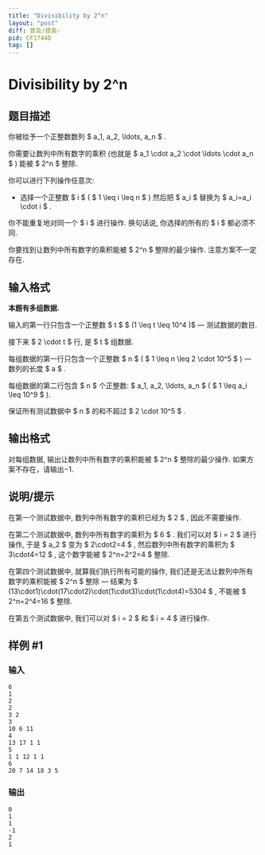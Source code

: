 ```yaml
---
title: "Divisibility by 2^n"
layout: "post"
diff: 普及/提高-
pid: CF1744D
tag: []
---
```


# Divisibility by 2^n

## 题目描述

你被给予一个正整数数列 $ a_1, a_2, \ldots, a_n $ .

你需要让数列中所有数字的乘积 (也就是 $ a_1 \cdot a_2 \cdot \ldots \cdot a_n $ ) 能被 $ 2^n $ 整除.

你可以进行下列操作任意次:

- 选择一个正整数 $ i $ ( $ 1 \leq i \leq n $ ) 然后把 $ a_i $ 替换为 $ a_i=a_i \cdot i $ .

你不能重复地对同一个 $ i $ 进行操作. 换句话说, 你选择的所有的 $ i $ 都必须不同.

你要找到让数列中所有数字的乘积能被 $ 2^n $ 整除的最少操作. 注意方案不一定存在.

## 输入格式

**本题有多组数据.**

输入的第一行只包含一个正整数 $ t $ $ (1 \leq t \leq 10^4 )$  — 测试数据的数目.

接下来 $ 2 \cdot t $ 行,  是 $ t $ 组数据.

每组数据的第一行只包含一个正整数 $ n $ ( $ 1 \leq n \leq 2 \cdot 10^5 $ ) — 数列的长度 $ a $ .

每组数据的第二行包含 $ n $ 个正整数: $ a_1, a_2, \ldots, a_n $ ( $ 1 \leq a_i \leq 10^9 $ ).

保证所有测试数据中 $ n $ 的和不超过 $ 2 \cdot 10^5 $ .

## 输出格式

对每组数据, 输出让数列中所有数字的乘积能被 $ 2^n $ 整除的最少操作. 如果方案不存在，请输出$-1$.

## 说明/提示

在第一个测试数据中, 数列中所有数字的乘积已经为 $ 2 $ , 因此不需要操作.

在第二个测试数据中, 数列中所有数字的乘积为 $ 6 $ . 我们可以对 $ i = 2 $ 进行操作, 于是 $ a_2 $ 变为 $ 2\cdot2=4 $ , 然后数列中所有数字的乘积为 $ 3\cdot4=12 $ , 这个数字能被 $ 2^n=2^2=4 $ 整除.

在第四个测试数据中, 就算我们执行所有可能的操作, 我们还是无法让数列中所有数字的乘积能被 $ 2^n $ 整除 — 结果为 $ (13\cdot1)\cdot(17\cdot2)\cdot(1\cdot3)\cdot(1\cdot4)=5304 $ , 不能被 $ 2^n=2^4=16 $ 整除.

在第五个测试数据中, 我们可以对 $ i = 2 $ 和 $ i = 4 $ 进行操作.

## 样例 #1

### 输入

```
6
1
2
2
3 2
3
10 6 11
4
13 17 1 1
5
1 1 12 1 1
6
20 7 14 18 3 5
```

### 输出

```
0
1
1
-1
2
1
```

